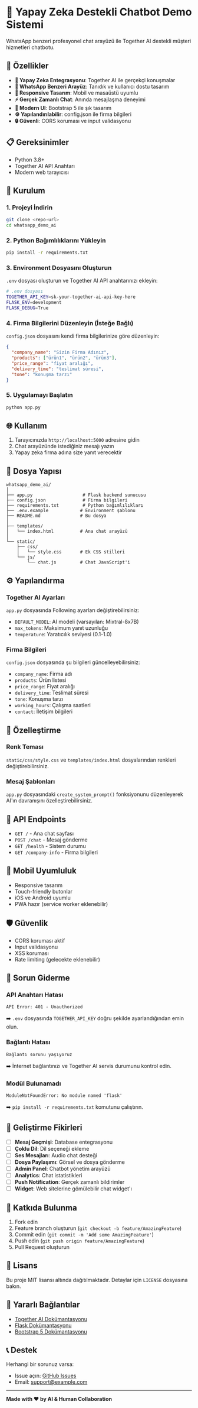 # 🤖 Yapay Zeka Destekli Chatbot Demo Sistemi

WhatsApp benzeri profesyonel chat arayüzü ile Together AI destekli müşteri hizmetleri chatbotu.

## 🎯 Özellikler

- **🧠 Yapay Zeka Entegrasyonu**: Together AI ile gerçekçi konuşmalar
- **💬 WhatsApp Benzeri Arayüz**: Tanıdık ve kullanıcı dostu tasarım
- **📱 Responsive Tasarım**: Mobil ve masaüstü uyumlu
- **⚡ Gerçek Zamanlı Chat**: Anında mesajlaşma deneyimi
- **🎨 Modern UI**: Bootstrap 5 ile şık tasarım
- **⚙️ Yapılandırılabilir**: config.json ile firma bilgileri
- **🔒 Güvenli**: CORS koruması ve input validasyonu

## 📋 Gereksinimler

- Python 3.8+
- Together AI API Anahtarı
- Modern web tarayıcısı

## 🚀 Kurulum

### 1. Projeyi İndirin
```bash
git clone <repo-url>
cd whatsapp_demo_ai
```

### 2. Python Bağımlılıklarını Yükleyin
```bash
pip install -r requirements.txt
```

### 3. Environment Dosyasını Oluşturun
`.env` dosyası oluşturun ve Together AI API anahtarınızı ekleyin:
```bash
# .env dosyası
TOGETHER_API_KEY=sk-your-together-ai-api-key-here
FLASK_ENV=development
FLASK_DEBUG=True
```

### 4. Firma Bilgilerini Düzenleyin (İsteğe Bağlı)
`config.json` dosyasını kendi firma bilgilerinize göre düzenleyin:
```json
{
  "company_name": "Sizin Firma Adınız",
  "products": ["ürün1", "ürün2", "ürün3"],
  "price_range": "fiyat aralığı",
  "delivery_time": "teslimat süresi",
  "tone": "konuşma tarzı"
}
```

### 5. Uygulamayı Başlatın
```bash
python app.py
```

## 🌐 Kullanım

1. Tarayıcınızda `http://localhost:5000` adresine gidin
2. Chat arayüzünde istediğiniz mesajı yazın
3. Yapay zeka firma adına size yanıt verecektir

## 📁 Dosya Yapısı

```
whatsapp_demo_ai/
│
├── app.py                   # Flask backend sunucusu
├── config.json              # Firma bilgileri
├── requirements.txt         # Python bağımlılıkları
├── .env.example            # Environment şablonu
├── README.md               # Bu dosya
│
├── templates/
│   └── index.html          # Ana chat arayüzü
│
└── static/
    ├── css/
    │   └── style.css       # Ek CSS stilleri
    └── js/
        └── chat.js         # Chat JavaScript'i
```

## ⚙️ Yapılandırma

### Together AI Ayarları
`app.py` dosyasında Following ayarları değiştirebilirsiniz:
- `DEFAULT_MODEL`: AI modeli (varsayılan: Mixtral-8x7B)
- `max_tokens`: Maksimum yanıt uzunluğu
- `temperature`: Yaratıcılık seviyesi (0.1-1.0)

### Firma Bilgileri
`config.json` dosyasında şu bilgileri güncelleyebilirsiniz:
- `company_name`: Firma adı
- `products`: Ürün listesi
- `price_range`: Fiyat aralığı
- `delivery_time`: Teslimat süresi
- `tone`: Konuşma tarzı
- `working_hours`: Çalışma saatleri
- `contact`: İletişim bilgileri

## 🎨 Özelleştirme

### Renk Teması
`static/css/style.css` ve `templates/index.html` dosyalarından renkleri değiştirebilirsiniz.

### Mesaj Şablonları
`app.py` dosyasındaki `create_system_prompt()` fonksiyonunu düzenleyerek AI'ın davranışını özelleştirebilirsiniz.

## 🔧 API Endpoints

- `GET /` - Ana chat sayfası
- `POST /chat` - Mesaj gönderme
- `GET /health` - Sistem durumu
- `GET /company-info` - Firma bilgileri

## 📱 Mobil Uyumluluk

- Responsive tasarım
- Touch-friendly butonlar
- iOS ve Android uyumlu
- PWA hazır (service worker eklenebilir)

## 🛡️ Güvenlik

- CORS koruması aktif
- Input validasyonu
- XSS koruması
- Rate limiting (gelecekte eklenebilir)

## 🐛 Sorun Giderme

### API Anahtarı Hatası
```
API Error: 401 - Unauthorized
```
➡️ `.env` dosyasında `TOGETHER_API_KEY` doğru şekilde ayarlandığından emin olun.

### Bağlantı Hatası
```
Bağlantı sorunu yaşıyoruz
```
➡️ İnternet bağlantınızı ve Together AI servis durumunu kontrol edin.

### Modül Bulunamadı
```
ModuleNotFoundError: No module named 'flask'
```
➡️ `pip install -r requirements.txt` komutunu çalıştırın.

## 🚀 Geliştirme Fikirleri

- [ ] **Mesaj Geçmişi**: Database entegrasyonu
- [ ] **Çoklu Dil**: Dil seçeneği ekleme
- [ ] **Ses Mesajları**: Audio chat desteği
- [ ] **Dosya Paylaşımı**: Görsel ve dosya gönderme
- [ ] **Admin Panel**: Chatbot yönetim arayüzü
- [ ] **Analytics**: Chat istatistikleri
- [ ] **Push Notification**: Gerçek zamanlı bildirimler
- [ ] **Widget**: Web sitelerine gömülebilir chat widget'ı

## 🤝 Katkıda Bulunma

1. Fork edin
2. Feature branch oluşturun (`git checkout -b feature/AmazingFeature`)
3. Commit edin (`git commit -m 'Add some AmazingFeature'`)
4. Push edin (`git push origin feature/AmazingFeature`)
5. Pull Request oluşturun

## 📄 Lisans

Bu proje MIT lisansı altında dağıtılmaktadır. Detaylar için `LICENSE` dosyasına bakın.

## 🔗 Yararlı Bağlantılar

- [Together AI Dokümantasyonu](https://docs.together.ai/)
- [Flask Dokümantasyonu](https://flask.palletsprojects.com/)
- [Bootstrap 5 Dokümantasyonu](https://getbootstrap.com/docs/5.3/)

## 📞 Destek

Herhangi bir sorunuz varsa:
- Issue açın: [GitHub Issues](https://github.com/user/repo/issues)
- Email: support@example.com

---

**Made with ❤️ by AI & Human Collaboration** 